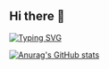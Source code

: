 ## Hi there 👋

[![Typing SVG](https://readme-typing-svg.demolab.com/?lines=Here's+Will-immiracle.;Let's+make+magic!+🚀✨)](https://git.io/typing-svg)

[![Anurag's GitHub stats](https://github-readme-stats.vercel.app/api?username=Will-immiracle)](https://github-readme-stats.vercel.app/api?username=anuraghazra&show_icons=true)
